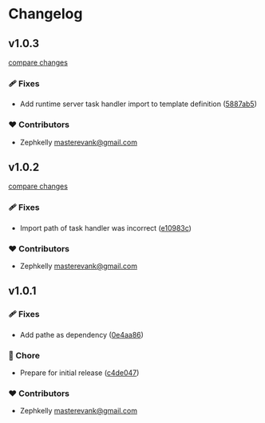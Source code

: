 # Changelog


## v1.0.3

[compare changes](https://github.com/zephkelly/nuxt-task/compare/v1.0.2...v1.0.3)

### 🩹 Fixes

- Add runtime server task handler import to template definition ([5887ab5](https://github.com/zephkelly/nuxt-task/commit/5887ab5))

### ❤️ Contributors

- Zephkelly <masterevank@gmail.com>

## v1.0.2

[compare changes](https://github.com/zephkelly/nuxt-task/compare/v1.0.1...v1.0.2)

### 🩹 Fixes

- Import path of task handler was incorrect ([e10983c](https://github.com/zephkelly/nuxt-task/commit/e10983c))

### ❤️ Contributors

- Zephkelly <masterevank@gmail.com>

## v1.0.1


### 🩹 Fixes

- Add pathe as dependency ([0e4aa86](https://github.com/zephkelly/nuxt-task/commit/0e4aa86))

### 🏡 Chore

- Prepare for initial release ([c4de047](https://github.com/zephkelly/nuxt-task/commit/c4de047))

### ❤️ Contributors

- Zephkelly <masterevank@gmail.com>

